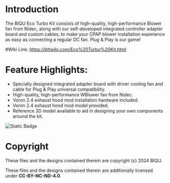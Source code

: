 # Introduction
The BIQU Eco Turbo Kit consists of high-quality, high-performance Blower fan from Nidec, along with our self-developed integrated controller adapter board and custom cables, to make your CPAP blower installation experience as easy as connecting a regular DC fan. Plug & Play is our game!

#Wiki Link: https://bttwiki.com/Eco%20Turbo%20Kit.html

# Feature Highlights:
* Specially designed integrated adapter board with driver cooling fan and cable for Plug & Play universal compatibility.
* High-quality, high-performance WBlower fan from Nidec.
* Voron 2.4 exhaust hood mod installation hardware included.
* Voron 2.4 exhaust hood mod model provided.
* Reference 3D model available to aid in designing your own components around the kit.






![Static Badge](https://img.shields.io/badge/License-CC_BY--NC--ND_4.0-GREEN)
# Copyright

These files and the designs contained therein are copyright (c) 2024 BIQU.

These files and the designs contained therein are additionally licensed under **CC-BY-NC-ND-4.0**.

